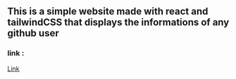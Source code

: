 ## This is a simple website made with react and tailwindCSS that displays the informations of any github user
### link : 
[Link](https://githubfinder.jacerchetoui.me)

